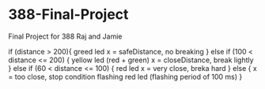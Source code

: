 # 388-Final-Project
Final Project for 388 Raj and Jamie

if (distance > 200){
    greed led
    x = safeDistance, no breaking
}
else if (100 < distance <= 200) {
    yellow led (red + green)
    x = closeDistance, break lightly
} else if (60 < distance <= 100) {
    red led
    x = very close, breka hard
} else {
    x = too close, stop condition
    flashing red led (flashing period of 100 ms)
}